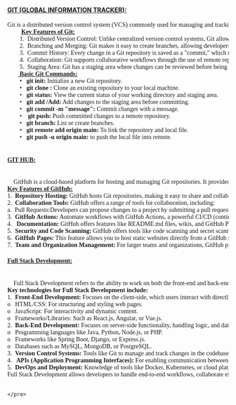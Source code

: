 <!DOCTYPE html>
<html lang="en">
<head>
    <meta charset="UTF-8">
    <meta name="viewport" content="width=device-width, initial-scale=1.0">
    <title>Task6</title>
</head>
<h4><u><b>GIT (GLOBAL INFORMATION TRACKER):</b></head></u></head></h4>
<body>
        <pre style="font-family: 'Times New Roman'">Git is a distributed version control system (VCS) commonly used for managing and tracking changes in source code during software development. It allows multiple developers to collaborate on a project by managing different versions of files, making it easier to track history, merge changes, and resolve conflicts.
        <b> <u>Key Features of Git:</u></b>
        1.	Distributed Version Control: Unlike centralized version control systems, Git allows every developer to have a complete copy of the entire repository, including the history, on their local machine.
        2.	Branching and Merging: Git makes it easy to create branches, allowing developers to work on different features or fixes independently. Afterward, they can merge changes back into the main branch.
        3.	Commit History: Every change in a Git repository is saved as a "commit," which records a snapshot of the files at that point in time.
        4.	Collaboration: Git supports collaborative workflows through the use of remote repositories (e.g., GitHub, GitLab, Bitbucket), where multiple developers can push changes and pull updates.
        5.	Staging Area: Git has a staging area where changes can be reviewed before being committed. This allows users to selectively commit changes.
       <b><u> Basic Git Commands:</u></b>
        •	<b>git init:</b> Initialize a new Git repository.
        •	<b>git clone :</b> Clone an existing repository to your local machine.
        •	<b>git status:</b> View the current status of your working directory and staging area.
        •	<b>git add /Add:</b> Add changes to the staging area before committing.
        •	<b>git commit -m "message": </b>Commit changes with a message.
        •<b>	git push:</b> Push committed changes to a remote repository.
        •	<b>git branch:</b> List or create branches.
        •	<b>git remote add origin main:</b> To link the repository and local file.
        •	<b>git push -u origin main:</b> to push the local file into remote.
    <h4><u>GIT HUB:</u></h4>    
    GitHub is a cloud-based platform for hosting and managing Git repositories. It provides a web-based interface for users to collaborate on projects, share code, and track version history, making it a popular choice for developers and teams worldwide. GitHub adds features on top of Git to facilitate collaboration, project management, and community engagement.
<b><u>Key Features of GitHub:</u></b>
1.	<b>Repository Hosting:</b> GitHub hosts Git repositories, making it easy to share and collaborate on code. Repositories can be public (open to everyone) or private (restricted access).
2.	<b>Collaboration Tools:</b> GitHub offers a range of tools for collaboration, including:
a.	Pull Requests:Developers can propose changes to a project by submitting a pull request (PR). Other collaborators review the changes before merging them into the main branch.
3.	<b>GitHub Actions:</b> Automate workflows with GitHub Actions, a powerful CI/CD (continuous integration/continuous delivery) tool. You can automate testing, building, deployment, and other tasks whenever changes are made to the code.
4.<b>	Documentation:</b> GitHub offers features like README.md files, wikis, and GitHub Pages for hosting project documentation directly from repositories.
5.	<b>Security and Code Scanning:</b> GitHub offers tools like code scanning and secret scanning to help developers find vulnerabilities or potential security issues in their codebase.
6.	<b>GitHub Pages:</b> This feature allows you to host static websites directly from a GitHub repository, making it easy to create personal websites, blogs, or project documentation.
7.	<b>Team and Organization Management:</b> For larger teams and organizations, GitHub provides features like user roles, permissions, and access control to manage team workflows and repositories efficiently.
<h4><u>Full Stack Development:</u></h1>
    Full Stack Development refers to the ability to work on both the front-end and back-end of web applications. A Full Stack Developer is skilled in creating the complete architecture of web applications, handling everything from designing user interfaces (front-end) to managing databases and servers (back-end).
<b>Key technologies for Full Stack Development include:</b>
1.	<b>Front-End Development:</b> Focuses on the client-side, which users interact with directly. Common technologies include:
o	HTML/CSS: For structuring and styling web pages.
o	JavaScript: For interactivity and dynamic content.
o	Frameworks/Libraries: Such as React.js, Angular, or Vue.js.
2.	<b>Back-End Development:</b> Focuses on server-side functionality, handling logic, and database interactions. Technologies include:
o	Programming languages like Java, Python, Node.js, or PHP.
o	Frameworks like Spring Boot, Django, or Express.js.
o	Databases such as MySQL, MongoDB, or PostgreSQL.
3.	<b>Version Control Systems:</b> Tools like Git to manage and track changes in the codebase.
4.<b>	APIs (Application Programming Interfaces):</b> For enabling communication between different parts of the application or with third-party services.
5.	<b>DevOps and Deployment:</b> Knowledge of tools like Docker, Kubernetes, or cloud platforms (e.g., AWS, Azure, Google Cloud) for deploying and maintaining applications.
Full Stack Development allows developers to handle end-to-end workflows, collaborate effectively across teams, and bring projects to completion efficiently. This makes Full Stack Developers highly sought after in the tech industry  .



    
    
    
    
    
    
    
    
    
    
    
    
    
    
    
    
    
    
    
    
    
    
    
    
    
    
    
    
    
    
    
    
    
    
    
    
    
    </pre>
        
</body>
</html>
